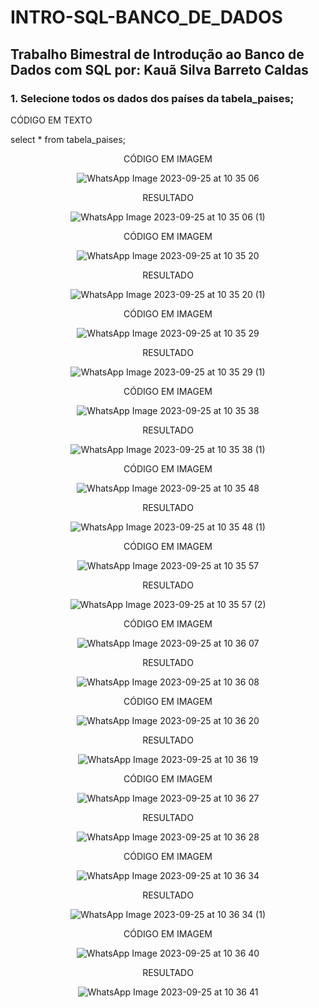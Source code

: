 # INTRO-SQL-BANCO_DE_DADOS
## <p align="left">Trabalho Bimestral de Introdução ao Banco de Dados com SQL por: Kauã Silva Barreto Caldas</p>
### <p align="left">1. Selecione todos os dados dos países da tabela_paises;</p>
<p align="left">CÓDIGO EM TEXTO</p>
<p align="left">select * from tabela_paises;</p>
<p align="center">CÓDIGO EM IMAGEM</p>

<div align="center">
  
  ![WhatsApp Image 2023-09-25 at 10 35 06](https://github.com/Kauto22/INTRO-SQL-BANCO_DE_DADOS/assets/111540350/bbed07b3-31b1-4567-84b4-ca62a7d5b658)
</div>

<p align="center">RESULTADO</p>
<div align="center">
  
  ![WhatsApp Image 2023-09-25 at 10 35 06 (1)](https://github.com/Kauto22/INTRO-SQL-BANCO_DE_DADOS/assets/111540350/2e141531-3983-43db-aef3-fc75c806b8bb)
</div>


<p align="center">CÓDIGO EM IMAGEM</p>
<div align="center">

  ![WhatsApp Image 2023-09-25 at 10 35 20](https://github.com/Kauto22/INTRO-SQL-BANCO_DE_DADOS/assets/111540350/b5a8bbd9-5c3d-4e7f-8b71-61ae35425574)
</div>

<p align="center">RESULTADO</p>
<div align="center">

  ![WhatsApp Image 2023-09-25 at 10 35 20 (1)](https://github.com/Kauto22/INTRO-SQL-BANCO_DE_DADOS/assets/111540350/1cb10d65-7452-4dc8-b933-e11b0866a271)
</div>

<p align="center">CÓDIGO EM IMAGEM</p>
<div align="center">

  ![WhatsApp Image 2023-09-25 at 10 35 29](https://github.com/Kauto22/INTRO-SQL-BANCO_DE_DADOS/assets/111540350/fee7e3c9-c482-4133-8645-3fa8559f80f4)
</div>


<p align="center">RESULTADO</p>
<div align="center">

  ![WhatsApp Image 2023-09-25 at 10 35 29 (1)](https://github.com/Kauto22/INTRO-SQL-BANCO_DE_DADOS/assets/111540350/cd81d47d-5ee5-43a9-8222-eab8de1c768f)
</div>

<p align="center">CÓDIGO EM IMAGEM</p>
<div align="center">

  ![WhatsApp Image 2023-09-25 at 10 35 38](https://github.com/Kauto22/INTRO-SQL-BANCO_DE_DADOS/assets/111540350/65ddeed6-bf3f-41dd-b17a-9e1cd65f69ca)
</div>


<p align="center">RESULTADO</p>
<div align="center">

  ![WhatsApp Image 2023-09-25 at 10 35 38 (1)](https://github.com/Kauto22/INTRO-SQL-BANCO_DE_DADOS/assets/111540350/09471f3f-b1c6-4fd8-b6cd-42212011f30d)
</div>

<p align="center">CÓDIGO EM IMAGEM</p>
<div align="center">
  
  ![WhatsApp Image 2023-09-25 at 10 35 48](https://github.com/Kauto22/INTRO-SQL-BANCO_DE_DADOS/assets/111540350/3cf9546a-738a-495a-b003-c19232ce3b9f)
</div>


<p align="center">RESULTADO</p>
<div align="center">

  ![WhatsApp Image 2023-09-25 at 10 35 48 (1)](https://github.com/Kauto22/INTRO-SQL-BANCO_DE_DADOS/assets/111540350/828418db-9ad1-46f3-b4f0-4e7282912903)
</div>

<p align="center">CÓDIGO EM IMAGEM</p>
<div align="center">

  ![WhatsApp Image 2023-09-25 at 10 35 57](https://github.com/Kauto22/INTRO-SQL-BANCO_DE_DADOS/assets/111540350/53894cfa-a937-4333-b10b-577f503ff07e)
</div>


<p align="center">RESULTADO</p>
<div align="center">

  ![WhatsApp Image 2023-09-25 at 10 35 57 (2)](https://github.com/Kauto22/INTRO-SQL-BANCO_DE_DADOS/assets/111540350/11380b51-cfeb-4927-9b58-d6aab64d1be4)
</div>

<p align="center">CÓDIGO EM IMAGEM</p>
<div align="center">

  ![WhatsApp Image 2023-09-25 at 10 36 07](https://github.com/Kauto22/INTRO-SQL-BANCO_DE_DADOS/assets/111540350/0b84fa5c-fd3c-4405-be73-03130f38de3b)
</div>


<p align="center">RESULTADO</p>
<div align="center">

  ![WhatsApp Image 2023-09-25 at 10 36 08](https://github.com/Kauto22/INTRO-SQL-BANCO_DE_DADOS/assets/111540350/ea888a51-285f-4ccd-afdb-5389a2b1dda0)
</div>

<p align="center">CÓDIGO EM IMAGEM</p>
<div align="center">

  ![WhatsApp Image 2023-09-25 at 10 36 20](https://github.com/Kauto22/INTRO-SQL-BANCO_DE_DADOS/assets/111540350/ae87606c-c877-428d-b5a6-632a5f7d3f17)
</div>


<p align="center">RESULTADO</p>
<div align="center">

  ![WhatsApp Image 2023-09-25 at 10 36 19](https://github.com/Kauto22/INTRO-SQL-BANCO_DE_DADOS/assets/111540350/dc2a7706-4e73-49a5-b2da-3edbfbbfd08e)
</div>

<p align="center">CÓDIGO EM IMAGEM</p>
<div align="center">

  ![WhatsApp Image 2023-09-25 at 10 36 27](https://github.com/Kauto22/INTRO-SQL-BANCO_DE_DADOS/assets/111540350/dc652ba4-995c-4b68-bfdb-f1d8bd6e35a9)
</div>


<p align="center">RESULTADO</p>
<div align="center">

  ![WhatsApp Image 2023-09-25 at 10 36 28](https://github.com/Kauto22/INTRO-SQL-BANCO_DE_DADOS/assets/111540350/4297be51-1ce4-45d8-9506-931adfe2c457)
</div>

<p align="center">CÓDIGO EM IMAGEM</p>
<div align="center">

  ![WhatsApp Image 2023-09-25 at 10 36 34](https://github.com/Kauto22/INTRO-SQL-BANCO_DE_DADOS/assets/111540350/a36739d6-c923-4195-9976-f4bbadc6185b)
</div>


<p align="center">RESULTADO</p>
<div align="center">

  ![WhatsApp Image 2023-09-25 at 10 36 34 (1)](https://github.com/Kauto22/INTRO-SQL-BANCO_DE_DADOS/assets/111540350/9b4d70cc-c7f1-4b0c-94b2-035bc51d4644)
</div>

<p align="center">CÓDIGO EM IMAGEM</p>
<div align="center">

  ![WhatsApp Image 2023-09-25 at 10 36 40](https://github.com/Kauto22/INTRO-SQL-BANCO_DE_DADOS/assets/111540350/de26e54e-d8fb-48a6-9a8e-7b5cd3a3830a)
</div>


<p align="center">RESULTADO</p>
<div align="center">

  ![WhatsApp Image 2023-09-25 at 10 36 41](https://github.com/Kauto22/INTRO-SQL-BANCO_DE_DADOS/assets/111540350/689c3bd1-9501-44e0-ac3f-169a4fd21ed0)
</div>


<div align="center">
  
</div>
